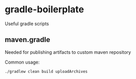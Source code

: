 # gradle-boilerplate
Useful gradle scripts

## maven.gradle
Needed for publishing artifacts to custom maven repository

Common usage:

```bash
./gradlew clean build uploadArchives
```